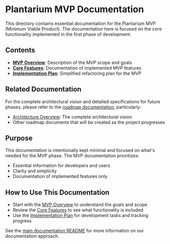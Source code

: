 # Plantarium MVP Documentation

This directory contains essential documentation for the Plantarium MVP (Minimum Viable Product). The documentation here is focused on the core functionality implemented in the first phase of development.

## Contents

- **[MVP Overview](mvp_overview.md)**: Description of the MVP scope and goals
- **[Core Features](core_features.md)**: Documentation of implemented MVP features
- **[Implementation Plan](implementation_plan.md)**: Simplified refactoring plan for the MVP

## Related Documentation

For the complete architectural vision and detailed specifications for future phases, please refer to the [roadmap documentation](../roadmap/README.md), particularly:

- [Architecture Overview](../roadmap/architecture_overview.md): The complete architectural vision
- Other roadmap documents that will be created as the project progresses

## Purpose

This documentation is intentionally kept minimal and focused on what's needed for the MVP phase. The MVP documentation prioritizes:
- Essential information for developers and users
- Clarity and simplicity
- Documentation of implemented features only

## How to Use This Documentation

- Start with the [MVP Overview](mvp_overview.md) to understand the goals and scope
- Review the [Core Features](core_features.md) to see what functionality is included
- Use the [Implementation Plan](implementation_plan.md) for development tasks and tracking progress

See the [main documentation README](../README.md) for more information on our documentation approach. 